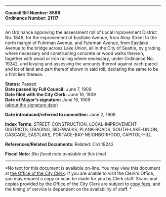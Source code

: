 * * * * *  
  
**Council Bill Number: [](#h0)[](#h2)8568**   
**Ordinance Number: 21117**  
  
* * * * *  
  
An Ordinance approving the assessment roll of Local Improvement District No. 1849, for the improvement of Eastlake Avenue, from Almy Street to the north margin of Fuhrman Avenue, and Fuhrman Avenue, from Eastlake Avenue to the bridge across Lake Union, all in the City of Seattle, by grading where necessary and constructing concrete or wood walks thereon, together with wood or iron railing where necessary, under Ordinance No. 19242, and levying and assessing the amounts thereof against each parcel and lot of land and part thereof shown in said roll, declaring the same to be a first lien thereon.  
  
**Status:** Passed   
**Date passed by Full Council:** June 7, 1909   
**Date filed with the City Clerk:** June 16, 1909   
**Date of Mayor's signature:** June 16, 1909   
[(about the signature date)](/~public/approvaldate.htm)   
  
  
**Date introduced/referred to committee:** June 2, 1909   
  
**Index Terms:** STREET-CONSTRUCTION, LOCAL-IMPROVEMENT-DISTRICTS, GRADING, SIDEWALKS, PLANK-ROADS, SOUTH-LAKE-UNION, CASCADE, EASTLAKE, PORTAGE-BAY-NEIGHBORHOOD, CAPITOL-HILL  
  
**References/Related Documents:** Related: Ord 19242  
  
**Fiscal Note:** *(No fiscal note available at this time)*  
  
* * * * *  
  
*No text for this document is available on-line. You may view this document at [the Office of the City Clerk](http://www.seattle.gov/leg/clerk/contactUs.htm). If you are unable to visit the Clerk's Office, you may request a copy or scan be made for you by Clerk staff. Scans and copies provided by the Office of the City Clerk are subject to [copy fees](http://clerk.seattle.gov/~public/clerkfees.htm), and the timing of service is dependent on the availability of staff. *  
  
  
